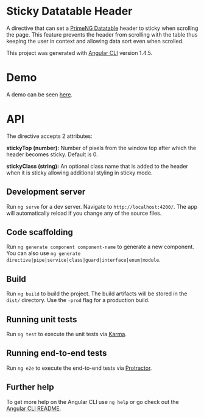 # Sticky Datatable Header

A directive that can set a [PrimeNG Datatable](https://www.primefaces.org/primeng/#/datatable) header to sticky when scrolling the page. 
This feature prevents the header from scrolling with the table thus keeping the user in context and allowing data sort even when scrolled.

This project was generated with [Angular CLI](https://github.com/angular/angular-cli) version 1.4.5.

# Demo

A demo can be seen [here](https://amirch1.github.io/primeng-datatable-sticky-header).

# API

The directive accepts 2 attributes:

**stickyTop (number):** Number of pixels from the window top after which the header becomes sticky. Default is 0.

**stickyClass (string):** An optional class name that is added to the header when it is sticky allowing additional styling in sticky mode.

## Development server

Run `ng serve` for a dev server. Navigate to `http://localhost:4200/`. The app will automatically reload if you change any of the source files.

## Code scaffolding

Run `ng generate component component-name` to generate a new component. You can also use `ng generate directive|pipe|service|class|guard|interface|enum|module`.

## Build

Run `ng build` to build the project. The build artifacts will be stored in the `dist/` directory. Use the `-prod` flag for a production build.

## Running unit tests

Run `ng test` to execute the unit tests via [Karma](https://karma-runner.github.io).

## Running end-to-end tests

Run `ng e2e` to execute the end-to-end tests via [Protractor](http://www.protractortest.org/).

## Further help

To get more help on the Angular CLI use `ng help` or go check out the [Angular CLI README](https://github.com/angular/angular-cli/blob/master/README.md).
